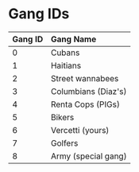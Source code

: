 # Gang IDs

| Gang ID | Gang Name |
| :--- | :--- |
| 0 | Cubans |
| 1 | Haitians |
| 2 | Street wannabees |
| 3 | Columbians \(Diaz's\) |
| 4 | Renta Cops \(PIGs\) |
| 5 | Bikers |
| 6 | Vercetti \(yours\) |
| 7 | Golfers |
| 8 | Army \(special gang\) |

